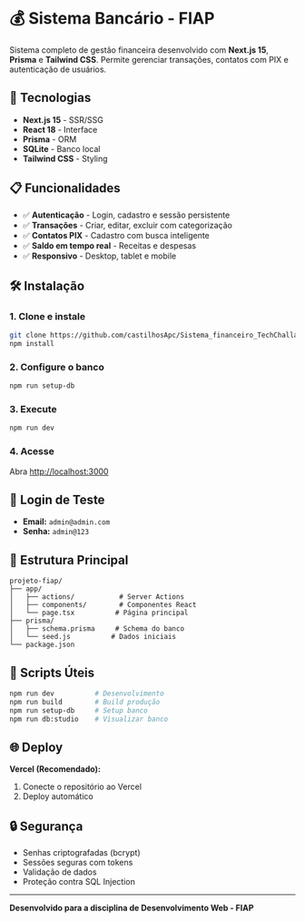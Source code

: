 # 💰 Sistema Bancário - FIAP

Sistema completo de gestão financeira desenvolvido com **Next.js 15**, **Prisma** e **Tailwind CSS**. Permite gerenciar transações, contatos com PIX e autenticação de usuários.

## 🚀 Tecnologias

- **Next.js 15** - SSR/SSG
- **React 18** - Interface
- **Prisma** - ORM
- **SQLite** - Banco local
- **Tailwind CSS** - Styling

## 📋 Funcionalidades

- ✅ **Autenticação** - Login, cadastro e sessão persistente
- ✅ **Transações** - Criar, editar, excluir com categorização
- ✅ **Contatos PIX** - Cadastro com busca inteligente
- ✅ **Saldo em tempo real** - Receitas e despesas
- ✅ **Responsivo** - Desktop, tablet e mobile

## 🛠️ Instalação

### 1. Clone e instale
```bash
git clone https://github.com/castilhosApc/Sistema_financeiro_TechChallange/
npm install
```

### 2. Configure o banco
```bash
npm run setup-db
```

### 3. Execute
```bash
npm run dev
```

### 4. Acesse
Abra [http://localhost:3000](http://localhost:3000)

## 👤 Login de Teste

- **Email:** `admin@admin.com`
- **Senha:** `admin@123`

## 📁 Estrutura Principal

```
projeto-fiap/
├── app/
│   ├── actions/           # Server Actions
│   ├── components/        # Componentes React
│   └── page.tsx          # Página principal
├── prisma/
│   ├── schema.prisma     # Schema do banco
│   └── seed.js          # Dados iniciais
└── package.json
```

## 🔧 Scripts Úteis

```bash
npm run dev          # Desenvolvimento
npm run build        # Build produção
npm run setup-db     # Setup banco
npm run db:studio    # Visualizar banco
```

## 🌐 Deploy

**Vercel (Recomendado):**
1. Conecte o repositório ao Vercel
2. Deploy automático

## 🔒 Segurança

- Senhas criptografadas (bcrypt)
- Sessões seguras com tokens
- Validação de dados
- Proteção contra SQL Injection

---

**Desenvolvido para a disciplina de Desenvolvimento Web - FIAP**

